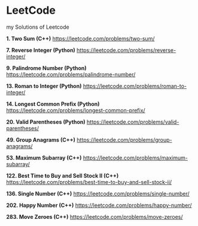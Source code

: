 # LeetCode
my Solutions of Leetcode

**1. Two Sum (C++)**
https://leetcode.com/problems/two-sum/

**7. Reverse Integer (Python)**
https://leetcode.com/problems/reverse-integer/

**9. Palindrome Number (Python)**
https://leetcode.com/problems/palindrome-number/

**13. Roman to Integer (Python)**
https://leetcode.com/problems/roman-to-integer/

**14. Longest Common Prefix (Python)**
https://leetcode.com/problems/longest-common-prefix/

**20. Valid Parentheses (Python)**
https://leetcode.com/problems/valid-parentheses/

**49. Group Anagrams (C++)**
https://leetcode.com/problems/group-anagrams/

**53. Maximum Subarray (C++)**
https://leetcode.com/problems/maximum-subarray/

**122. Best Time to Buy and Sell Stock II (C++)**
https://leetcode.com/problems/best-time-to-buy-and-sell-stock-ii/

**136. Single Number (C++)**
https://leetcode.com/problems/single-number/

**202. Happy Number (C++)**
https://leetcode.com/problems/happy-number/

**283. Move Zeroes (C++)**
https://leetcode.com/problems/move-zeroes/
